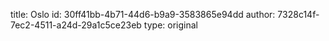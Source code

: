 title: Oslo
id: 30ff41bb-4b71-44d6-b9a9-3583865e94dd
author: 7328c14f-7ec2-4511-a24d-29a1c5ce23eb
type: original
